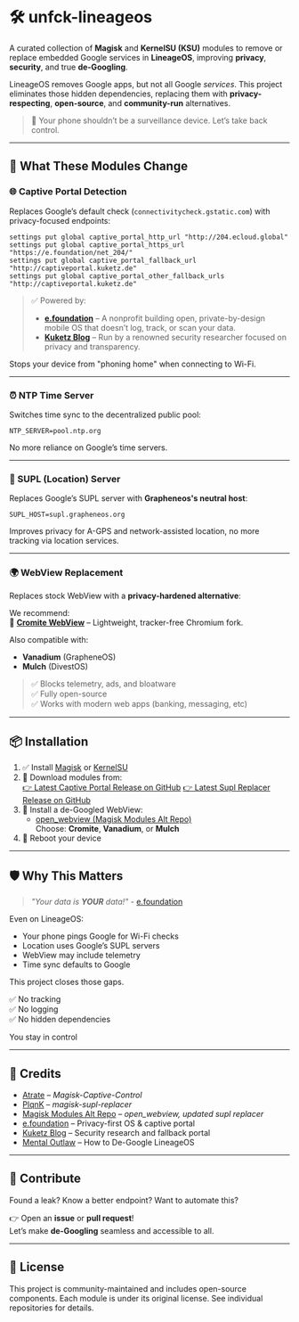 # 🛠️ unfck-lineageos

A curated collection of **Magisk** and **KernelSU (KSU)** modules to remove or replace embedded Google services in **LineageOS**, improving **privacy**, **security**, and true **de-Googling**.

LineageOS removes Google apps, but not all Google *services*. This project eliminates those hidden dependencies, replacing them with **privacy-respecting**, **open-source**, and **community-run** alternatives.

> 🛑 Your phone shouldn’t be a surveillance device. Let’s take back control.

---

## 🔧 What These Modules Change

### 🌐 Captive Portal Detection
Replaces Google’s default check (`connectivitycheck.gstatic.com`) with privacy-focused endpoints:

```shell
settings put global captive_portal_http_url "http://204.ecloud.global"
settings put global captive_portal_https_url "https://e.foundation/net_204/"
settings put global captive_portal_fallback_url "http://captiveportal.kuketz.de"
settings put global captive_portal_other_fallback_urls "http://captiveportal.kuketz.de"
```

> ✅ Powered by:
> - **[e.foundation](https://e.foundation)** – A nonprofit building open, private-by-design mobile OS that doesn’t log, track, or scan your data.
> - **[Kuketz Blog](https://www.kuketz-blog.de)** – Run by a renowned security researcher focused on privacy and transparency.

Stops your device from "phoning home" when connecting to Wi-Fi.

---

### ⏰ NTP Time Server
Switches time sync to the decentralized public pool:

```shell
NTP_SERVER=pool.ntp.org
```

No more reliance on Google’s time servers.

---

### 📡 SUPL (Location) Server
Replaces Google’s SUPL server with **Grapheneos's neutral host**:

```shell
SUPL_HOST=supl.grapheneos.org
```

Improves privacy for A-GPS and network-assisted location, no more tracking via location services.

---

### 🌍 WebView Replacement
Replaces stock WebView with a **privacy-hardened alternative**:

We recommend:  
🔹 **[Cromite WebView](https://github.com/uazo/cromite)** – Lightweight, tracker-free Chromium fork.

Also compatible with:
- **Vanadium** (GrapheneOS)
- **Mulch** (DivestOS)

> ✅ Blocks telemetry, ads, and bloatware  
> ✅ Fully open-source  
> ✅ Works with modern web apps (banking, messaging, etc)

---

## 📦 Installation

1. ✅ Install [Magisk](https://github.com/topjohnwu/Magisk) or [KernelSU](https://github.com/tiann/KernelSU)
2. 🔽 Download modules from:  
   [👉 Latest Captive Portal Release on GitHub](https://github.com/ch3gg5/unfck-lineageos/releases/latest)
   [👉 Latest Supl Replacer Release on GitHub](https://github.com/Magisk-Modules-Alt-Repo/supl-replacer/releases)
4. 🔽 Install a de-Googled WebView:  
   - [open_webview (Magisk Modules Alt Repo)](https://github.com/Magisk-Modules-Alt-Repo/open_webview)  
   Choose: **Cromite**, **Vanadium**, or **Mulch**
5. 🔁 Reboot your device

---

## 🛡️ Why This Matters

> *"Your data is **YOUR** data!"* - [e.foundation](https://e.foundation)

Even on LineageOS:
- Your phone pings Google for Wi-Fi checks
- Location uses Google’s SUPL servers
- WebView may include telemetry
- Time sync defaults to Google

This project closes those gaps.

✅ No tracking  
✅ No logging  
✅ No hidden dependencies

You stay in control

---

## 🙏 Credits

- [Atrate](https://github.com/Atrate) – *Magisk-Captive-Control*
- [PlqnK](https://github.com/PlqnK) – *magisk-supl-replacer*
- [Magisk Modules Alt Repo](https://github.com/Magisk-Modules-Alt-Repo) – *open_webview, updated supl replacer*
- [e.foundation](https://e.foundation) – Privacy-first OS & captive portal
- [Kuketz Blog](https://www.kuketz-blog.de) – Security research and fallback portal
- [Mental Outlaw](https://www.youtube.com/watch?v=E1U5qoiR1fM) – How to De-Google LineageOS

---

## 🤝 Contribute

Found a leak? Know a better endpoint? Want to automate this?

👉 Open an **issue** or **pull request**!  
Let’s make **de-Googling** seamless and accessible to all.

---

## 📜 License

This project is community-maintained and includes open-source components. Each module is under its original license. See individual repositories for details.
